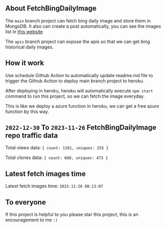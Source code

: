 ## About FetchBingDailyImage

The `main` branch project can fetch bing daily image and store them in MongoDB.
It also can create a post automatically, you can see the images list in [this website](https://oursalbum.netlify.app)

The `apis` branch project can expose the apis so that we can get bing historical daily images.

## How it work

Use schedule Github Action to automatically update readme.md file to trigger the Github Action to deploy main branch project to heroku.

After deploying in heroku, heroku will automatically execute `npm start` command to run this project, so we can fetch the image everyday.

This is like we deploy a azure function in heroku, we can get a free azure function by this way.

## `2022-12-30` To `2023-11-26` FetchBingDailyImage repo traffic data

Total views data: `{ count: 1101, uniques: 255 }`

Total clones data: `{ count: 688, uniques: 473 }`

## Latest fetch images time

Latest fetch images time: `2023-11-26 08:13:07`

## To everyone

If this project is helpful to you please star this project, this is an encouragement to me `:)`



